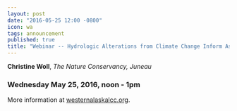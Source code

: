 ```yaml
---
layout: post
date: "2016-05-25 12:00 -0800"
icon: wa
tags: announcement
published: true
title: "Webinar -- Hydrologic Alterations from Climate Change Inform Assessment of Ecological Risk to Pacific Salmon in Bristol Bay, Alaska  "
---
```

**Christine Woll**, _The Nature Conservancy, Juneau_

### Wednesday May 25, 2016, noon - 1pm

More information at [westernalaskalcc.org](https://westernalaskalcc.org/projects/SitePages/webinars.aspx).
